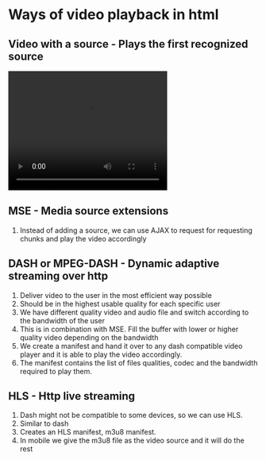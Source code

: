 # Ways of video playback in html

## Video with a source - Plays the first recognized source
<video width="320" height="240" controls>
  <source src="movie.mp4" type="video/mp4">
  <source src="movie.ogg" type="video/ogg">
  Your browser does not support the video tag.
</video>

## MSE - Media source extensions
1. Instead of adding a source, we can use AJAX to request for requesting chunks and play the video accordingly

## DASH or MPEG-DASH - Dynamic adaptive streaming over http
1. Deliver video to the user in the most efficient way possible
2. Should be in the highest usable quality for each specific user
3. We have different quality video and audio file and switch according to the bandwidth of the user
4. This is in combination with MSE. Fill the buffer with lower or higher quality video depending on the bandwidth
5. We create a manifest and hand it over to any dash compatible video player and it is able to play the video accordingly.
6. The manifest contains the list of files qualities, codec and the bandwidth required to play them.

## HLS - Http live streaming
1. Dash might not be compatible to some devices, so we can use HLS. 
2. Similar to dash
3. Creates an HLS manifest, m3u8 manifest.
4. In mobile we give the m3u8 file as the video source and it will do the rest